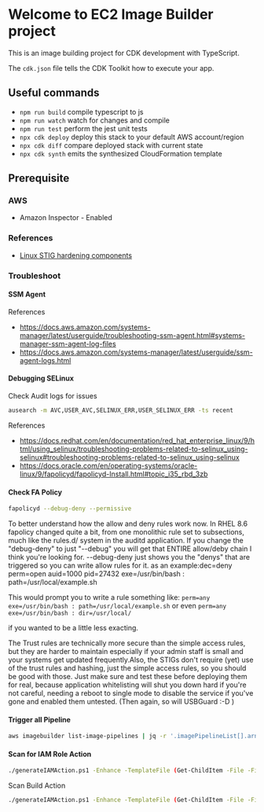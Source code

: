 # Welcome to EC2 Image Builder project

This is an image building project for CDK development with TypeScript.

The `cdk.json` file tells the CDK Toolkit how to execute your app.

## Useful commands

* `npm run build`   compile typescript to js
* `npm run watch`   watch for changes and compile
* `npm run test`    perform the jest unit tests
* `npx cdk deploy`  deploy this stack to your default AWS account/region
* `npx cdk diff`    compare deployed stack with current state
* `npx cdk synth`   emits the synthesized CloudFormation template

## Prerequisite

### AWS
* Amazon Inspector - Enabled


### References
* [Linux STIG hardening components](https://docs.aws.amazon.com/imagebuilder/latest/userguide/ib-stig.html#linux-os-stig)


### Troubleshoot
#### SSM Agent
References
* https://docs.aws.amazon.com/systems-manager/latest/userguide/troubleshooting-ssm-agent.html#systems-manager-ssm-agent-log-files
* https://docs.aws.amazon.com/systems-manager/latest/userguide/ssm-agent-logs.html

#### Debugging SELinux 

Check Audit logs for issues
```bash
ausearch -m AVC,USER_AVC,SELINUX_ERR,USER_SELINUX_ERR -ts recent
```

References

* https://docs.redhat.com/en/documentation/red_hat_enterprise_linux/9/html/using_selinux/troubleshooting-problems-related-to-selinux_using-selinux#troubleshooting-problems-related-to-selinux_using-selinux
* https://docs.oracle.com/en/operating-systems/oracle-linux/9/fapolicyd/fapolicyd-Install.html#topic_i35_rbd_3zb

#### Check FA Policy

```bash
fapolicyd --debug-deny --permissive
```


To better understand how the allow and deny rules work now. In RHEL 8.6 fapolicy changed quite a bit, from one monolithic rule set to subsections, much like the rules.d/ system in the auditd application.
If you change the "debug-deny" to just "--debug" you will get that ENTIRE allow/deby chain I think you're looking for. --debug-deny just shows you the "denys" that are triggered so you can write allow rules for it.
as an example:dec=deny perm=open auid=1000 pid=27432 exe=/usr/bin/bash : path=/usr/local/example.sh

This would prompt you to write a rule something like: `perm=any exe=/usr/bin/bash : path=/usr/local/example.sh` or even `perm=any exe=/usr/bin/bash : dir=/usr/local/`

if you wanted to be a little less exacting.

The Trust rules are technically more secure than the simple access rules, but they are harder to maintain especially if your admin staff is small and your systems get updated frequently.Also, the STIGs don't require (yet) use of the trust rules and hashing, just the simple access rules, so you should be good with those. Just make sure and test these before deploying them for real, because application whitelisting will shut you down hard if you're not careful, needing a reboot to single mode to disable the service if you've gone and enabled them untested. (Then again, so will USBGuard :-D )


#### Trigger all Pipeline
```bash
aws imagebuilder list-image-pipelines | jq -r '.imagePipelineList[].arn' | xargs -n1 aws imagebuilder start-image-pipeline-execution --image-pipeline-arn
```

#### Scan for IAM Role Action
```bash
./generateIAMAction.ps1 -Enhance -TemplateFile (Get-ChildItem -File -Filter *.template.json -Path /Users/jktruong/workspace/engagements/denali/project-denali/keycloak-workstream/stig-eks-imagebuilder/denali-project-consultants-Admin.us-west-1.cdk.out | Select-Object -ExpandProperty FullName) -Since (Get-Date).AddHours(-48) -RoleArn arn:aws:iam::908027385618:role/cdk-hnb659fds-cfn-exec-role-908027385618-us-west-1 
```

Scan Build Action
```bash
./generateIAMAction.ps1 -Enhance -TemplateFile (Get-ChildItem -File -Filter *.template.json -Path /Users/jktruong/workspace/engagements/denali/project-denali/keycloak-workstream/stig-eks-imagebuilder/denali-project-consultants-Admin.us-west-1.cdk.out | Select-Object -ExpandProperty FullName) -Since (Get-Date).AddHours(-48) -RoleArn arn:aws:iam::908027385618:role/cdk-hnb659fds-cfn-exec-role-908027385618-us-west-1 
```